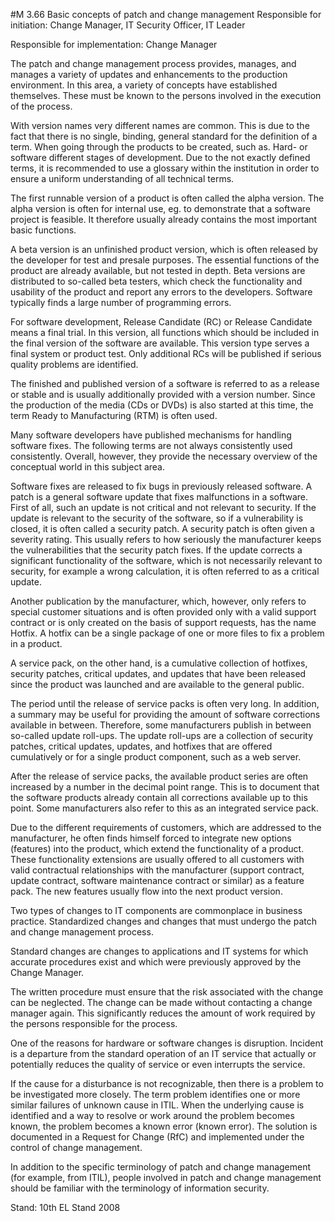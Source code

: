 #M 3.66 Basic concepts of patch and change management
Responsible for initiation: Change Manager, IT Security Officer, IT Leader

Responsible for implementation: Change Manager

The patch and change management process provides, manages, and manages a variety of updates and enhancements to the production environment. In this area, a variety of concepts have established themselves. These must be known to the persons involved in the execution of the process.

With version names very different names are common. This is due to the fact that there is no single, binding, general standard for the definition of a term. When going through the products to be created, such as. Hard- or software different stages of development. Due to the not exactly defined terms, it is recommended to use a glossary within the institution in order to ensure a uniform understanding of all technical terms.

The first runnable version of a product is often called the alpha version. The alpha version is often for internal use, eg. to demonstrate that a software project is feasible. It therefore usually already contains the most important basic functions.

A beta version is an unfinished product version, which is often released by the developer for test and presale purposes. The essential functions of the product are already available, but not tested in depth. Beta versions are distributed to so-called beta testers, which check the functionality and usability of the product and report any errors to the developers. Software typically finds a large number of programming errors.

For software development, Release Candidate (RC) or Release Candidate means a final trial. In this version, all functions which should be included in the final version of the software are available. This version type serves a final system or product test. Only additional RCs will be published if serious quality problems are identified.

The finished and published version of a software is referred to as a release or stable and is usually additionally provided with a version number. Since the production of the media (CDs or DVDs) is also started at this time, the term Ready to Manufacturing (RTM) is often used.

Many software developers have published mechanisms for handling software fixes. The following terms are not always consistently used consistently. Overall, however, they provide the necessary overview of the conceptual world in this subject area.

Software fixes are released to fix bugs in previously released software. A patch is a general software update that fixes malfunctions in a software. First of all, such an update is not critical and not relevant to security. If the update is relevant to the security of the software, so if a vulnerability is closed, it is often called a security patch. A security patch is often given a severity rating. This usually refers to how seriously the manufacturer keeps the vulnerabilities that the security patch fixes. If the update corrects a significant functionality of the software, which is not necessarily relevant to security, for example a wrong calculation, it is often referred to as a critical update.

Another publication by the manufacturer, which, however, only refers to special customer situations and is often provided only with a valid support contract or is only created on the basis of support requests, has the name Hotfix. A hotfix can be a single package of one or more files to fix a problem in a product.

A service pack, on the other hand, is a cumulative collection of hotfixes, security patches, critical updates, and updates that have been released since the product was launched and are available to the general public.

The period until the release of service packs is often very long. In addition, a summary may be useful for providing the amount of software corrections available in between. Therefore, some manufacturers publish in between so-called update roll-ups. The update roll-ups are a collection of security patches, critical updates, updates, and hotfixes that are offered cumulatively or for a single product component, such as a web server.

After the release of service packs, the available product series are often increased by a number in the decimal point range. This is to document that the software products already contain all corrections available up to this point. Some manufacturers also refer to this as an integrated service pack.

Due to the different requirements of customers, which are addressed to the manufacturer, he often finds himself forced to integrate new options (features) into the product, which extend the functionality of a product. These functionality extensions are usually offered to all customers with valid contractual relationships with the manufacturer (support contract, update contract, software maintenance contract or similar) as a feature pack. The new features usually flow into the next product version.

Two types of changes to IT components are commonplace in business practice. Standardized changes and changes that must undergo the patch and change management process.

Standard changes are changes to applications and IT systems for which accurate procedures exist and which were previously approved by the Change Manager.

The written procedure must ensure that the risk associated with the change can be neglected. The change can be made without contacting a change manager again. This significantly reduces the amount of work required by the persons responsible for the process.

One of the reasons for hardware or software changes is disruption. Incident is a departure from the standard operation of an IT service that actually or potentially reduces the quality of service or even interrupts the service.

If the cause for a disturbance is not recognizable, then there is a problem to be investigated more closely. The term problem identifies one or more similar failures of unknown cause in ITIL. When the underlying cause is identified and a way to resolve or work around the problem becomes known, the problem becomes a known error (known error). The solution is documented in a Request for Change (RfC) and implemented under the control of change management.

In addition to the specific terminology of patch and change management (for example, from ITIL), people involved in patch and change management should be familiar with the terminology of information security.

Stand: 10th EL Stand 2008



